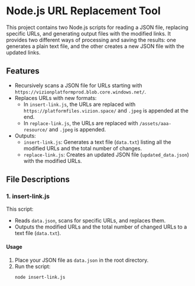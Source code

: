 # Node.js URL Replacement Tool

This project contains two Node.js scripts for reading a JSON file, replacing specific URLs, and generating output files with the modified links. It provides two different ways of processing and saving the results: one generates a plain text file, and the other creates a new JSON file with the updated links.

## Features
- Recursively scans a JSON file for URLs starting with `https://vizionplatformprod.blob.core.windows.net/`.
- Replaces URLs with new formats:
  - In `insert-link.js`, the URLs are replaced with `https://platformfiles.vizion.space/` and `.jpeg` is appended at the end.
  - In `replace-link.js`, the URLs are replaced with `/assets/aaa-resource/` and `.jpeg` is appended.
- Outputs:
  - `insert-link.js`: Generates a text file (`data.txt`) listing all the modified URLs and the total number of changes.
  - `replace-link.js`: Creates an updated JSON file (`updated_data.json`) with the modified URLs.

## File Descriptions

### 1. insert-link.js
This script:
- Reads `data.json`, scans for specific URLs, and replaces them.
- Outputs the modified URLs and the total number of changed URLs to a text file (`data.txt`).

#### Usage
1. Place your JSON file as `data.json` in the root directory.
2. Run the script:
   ```bash
   node insert-link.js
